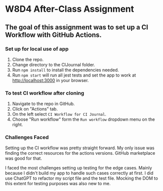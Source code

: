 # W8D4 After-Class Assignment

## The goal of this assignment was to set up a CI Workflow with GitHub Actions.

### Set up for local use of app

1. Clone the repo. 
2. Change directory to the CIJournal folder.
3. Run `npm install` to install the dependencies needed.
4. Run `npm start` will run all jest tests and set the app to work at [http://localhost:3000](http://localhost:3000) in your browser. 


### To test CI workflow after cloning

1. Navigate to the repo in GitHub.
2. Click on "Actions" tab.
3. On the left select `CI Workflow for CI Journal`.
4. Choose "Run workflow" form the `Run workflow` dropdown menu on the right.

### Challenges Faced

Setting up the CI workflow was pretty straight forward. My only issue was finding the correct resources for the actions versions. GitHub marketplace was good for that.

I faced the most challenges setting up testing for the edge cases. Mainly because I didn't build my app to handle such cases correctly at first. I did use ChatGPT to refactor my script file and the test file. Mocking the DOM to this extent for testing purposes was also new to me. 